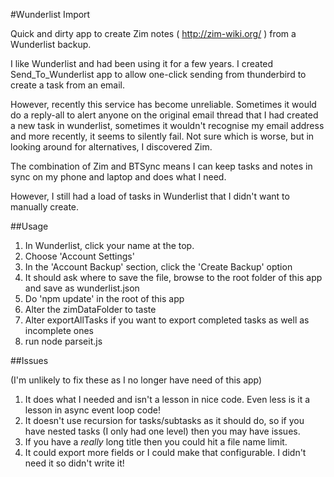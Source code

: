 #Wunderlist Import

Quick and dirty app to create Zim notes ( http://zim-wiki.org/ ) from a Wunderlist backup.

I like Wunderlist and had been using it for a few years.
I created Send_To_Wunderlist app to allow one-click sending from thunderbird to create a task from an email.

However, recently this service has become unreliable. Sometimes it would do a reply-all to alert anyone on the original
email thread that I had created a new task in wunderlist, sometimes it wouldn't recognise my email address and more
recently, it seems to silently fail. Not sure which is worse, but in looking around for alternatives, I discovered Zim.

The combination of Zim and BTSync means I can keep tasks and notes in sync on my phone and laptop and does what I need.

However, I still had a load of tasks in Wunderlist that I didn't want to manually create.

##Usage

1. In Wunderlist, click your name at the top.
1. Choose 'Account Settings'
1. In the 'Account Backup' section, click the 'Create Backup' option
1. It should ask where to save the file, browse to the root folder of this app and save as wunderlist.json
1. Do 'npm update' in the root of this app
1. Alter the zimDataFolder to taste
1. Alter exportAllTasks if you want to export completed tasks as well as incomplete ones
1. run node parseit.js

##Issues

(I'm unlikely to fix these as I no longer have need of this app)

1. It does what I needed and isn't a lesson in nice code. Even less is it a lesson in async event loop code!
1. It doesn't use recursion for tasks/subtasks as it should do, so if you have nested tasks (I only had one level)
then you may have issues.
1. If you have a *really* long title then you could hit a file name limit.
1. It could export more fields or I could make that configurable. I didn't need it so didn't write it!

